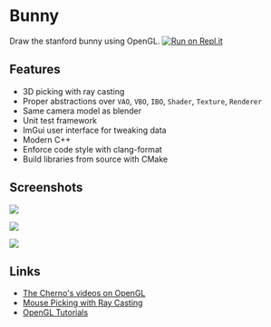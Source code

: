 # Bunny

Draw the stanford bunny using OpenGL. [![Run on Repl.it](https://repl.it/badge/github/vtta/bunny)](https://repl.it/github/vtta/bunny)

## Features 

- 3D picking with ray casting
- Proper abstractions over `VAO`, `VBO`, `IBO`, `Shader`, `Texture`, `Renderer`
- Same camera model as blender
- Unit test framework
- ImGui user interface for tweaking data
- Modern C++
- Enforce code style with clang-format
- Build libraries from source with CMake

## Screenshots

![](https://i.loli.net/2019/12/25/JSQPcYiatvTVEzH.png)

![](https://i.loli.net/2019/12/25/hCoq6KrZ8aPsN3v.png)

![](https://i.loli.net/2019/12/25/6SK43Pgjd1nZEOi.png)

## Links

- [The Cherno's videos on OpenGL](https://www.youtube.com/playlist?list=PLlrATfBNZ98foTJPJ_Ev03o2oq3-GGOS2)
- [Mouse Picking with Ray Casting](http://antongerdelan.net/opengl/raycasting.html)
- [OpenGL Tutorials](https://learnopengl.com/)